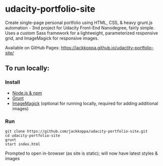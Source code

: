 # udacity-portfolio-site
Create single-page personal portfolio using HTML, CSS, & heavy grunt.js automation - 3nd project for Udacity Front-End Nanodegree, fairly simple. Uses a custom Sass framework for a lightweight, parameterized responsive grid, and ImageMagick for responsive images.

Available on GitHub Pages: https://jackkoppa.github.io/udactity-portfolio-site/

## To run locally:
### Install
* [Node.js & npm](https://nodejs.org/en/)
* [Grunt](https://gruntjs.com/getting-started)
* [ImageMagick](https://www.imagemagick.org/script/download.php) (optional for running locally, required for adding additional images)
### Run
```shell
git clone https://github.com/jackkoppa/udacity-portfolio-site.git
cd udacity-portfolio-site
grunt
start index.html
```
Prompted to open in-browser (as site is static); will now have latest styles & images
